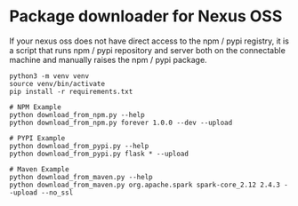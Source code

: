 # Package downloader for Nexus OSS

If your nexus oss does not have direct access to the npm / pypi registry, it is a script that runs npm / pypi repository and server both on the connectable machine and manually raises the npm / pypi package.

```
python3 -m venv venv
source venv/bin/activate
pip install -r requirements.txt

# NPM Example
python download_from_npm.py --help
python download_from_npm.py forever 1.0.0 --dev --upload

# PYPI Example
python download_from_pypi.py --help
python download_from_pypi.py flask * --upload

# Maven Example
python download_from_maven.py --help
python download_from_maven.py org.apache.spark spark-core_2.12 2.4.3 --upload --no_ssl
```
